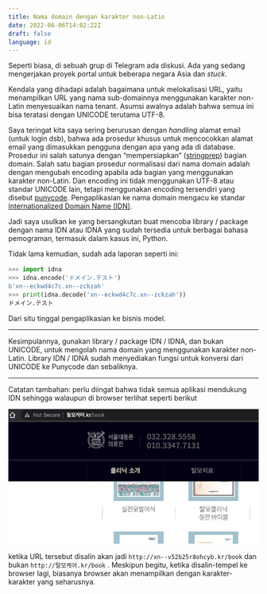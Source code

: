 ```yaml
---
title: Nama domain dengan karakter non-Latin
date: 2022-06-06T14:02:22Z
draft: false
language: id
---
```


Seperti biasa, di sebuah grup di Telegram ada diskusi. Ada yang sedang mengerjakan proyek portal untuk beberapa negara Asia dan *stuck*.

Kendala yang dihadapi adalah bagaimana untuk melokalisasi URL, yaitu menampilkan URL yang nama sub-domainnya menggunakan karakter non-Latin menyesuaikan nama tenant. Asumsi awalnya adalah bahwa semua ini bisa teratasi dengan UNICODE terutama UTF-8.

Saya teringat kita saya sering berurusan dengan *handling* alamat email (untuk login dsb), bahwa ada prosedur khusus untuk mencocokkan alamat email yang dimasukkan pengguna dengan apa yang ada di database. Prosedur ini salah satunya dengan “mempersiapkan” ([stringprep](https://en.wikipedia.org/wiki/Nameprep)) bagian domain. Salah satu bagian prosedur normalisasi dari nama domain adalah dengan mengubah encoding apabila ada bagian yang menggunakan karakter non-Latin. Dan encoding ini tidak menggunakan UTF-8 atau standar UNICODE lain, tetapi menggunakan encoding tersendiri yang disebut [punycode](https://en.wikipedia.org/wiki/Punycode). Pengaplikasian ke nama domain mengacu ke standar [Internationalized Domain Name (IDN)](https://en.wikipedia.org/wiki/Internationalized_domain_name).

Jadi saya usulkan ke yang bersangkutan buat mencoba library / package dengan nama IDN atau IDNA yang sudah tersedia untuk berbagai bahasa pemograman, termasuk dalam kasus ini, Python.

Tidak lama kemudian, sudah ada laporan seperti ini:

```python
>>> import idna
>>> idna.encode('ドメイン.テスト')
b'xn--eckwd4c7c.xn--zckzah'
>>> print(idna.decode('xn--eckwd4c7c.xn--zckzah'))
ドメイン.テスト
```

Dari situ tinggal pengaplikasian ke bisnis model.

---

Kesimpulannya, gunakan library / package IDN / IDNA, dan bukan UNICODE, untuk mengolah nama domain yang menggunakan karakter non-Latin. Library IDN / IDNA sudah menyediakan fungsi untuk konversi dari UNICODE ke Punycode dan sebaliknya.

---

Catatan tambahan: perlu diingat bahwa tidak semua aplikasi mendukung IDN sehingga walaupun di browser terlihat seperti berikut

![Untitled](images/kr.jpg#center)

ketika URL tersebut disalin akan jadi `http://xn--v52b25r8ohcyb.kr/book` dan bukan `http://탈모케어.kr/book` . Meskipun begitu, ketika disalin-tempel ke browser lagi, biasanya browser akan menampilkan dengan karakter-karakter yang seharusnya.
